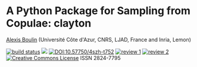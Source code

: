 # A Python Package for Sampling from Copulae: clayton

[Alexis Boulin](https://aleboul.github.io/) (Université Côte d'Azur, CNRS, LJAD, France and Inria, Lemon)

[![build status](https://github.com/computorg/published-202301-boulin-clayton/workflows/build/badge.svg)](https://github.com/computorg/published-202301-boulin-clayton)
[![](https://img.shields.io/github/last-commit/computorg/published-202301-boulin-clayton.svg)](https://github.com/computorg/published-202301-boulin-clayton/commits/main)
[![DOI:10.57750/4szh-t752](https://img.shields.io/badge/DOI-10.57750%2F4szh-t752.svg)](https://doi.org/10.57750/4szh-t752)
[![review 1](https://img.shields.io/badge/review-report%201-blue)](https://github.com/computorg/published-202301-boulin-clayton/issues/1)
[![review 2](https://img.shields.io/badge/review-report%202-blue)](https://github.com/computorg/published-202301-boulin-clayton/issues/2)
[![Creative Commons License](https://i.creativecommons.org/l/by/4.0/80x15.png)](http://creativecommons.org/licenses/by/4.0/)
ISSN 2824-7795
